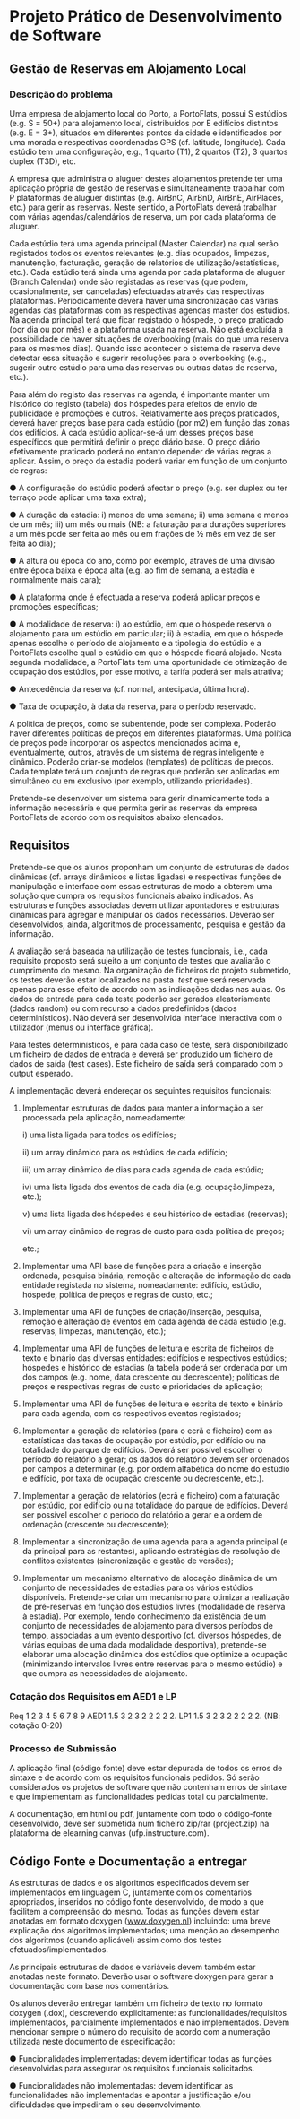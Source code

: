 # Projeto Prático de Desenvolvimento de Software

## Gestão de Reservas em Alojamento Local

### Descrição do problema

Uma empresa de alojamento local do Porto, a PortoFlats, possui S estúdios (e.g. S = 50+) para
alojamento local, distribuídos por E edifícios distintos (e.g. E = 3+), situados em diferentes
pontos da cidade e identificados por uma morada e respectivas coordenadas GPS (cf. latitude,
longitude). Cada estúdio tem uma configuração, e.g., 1 quarto (T1), 2 quartos (T2), 3 quartos
duplex (T3D), etc.

A empresa que administra o aluguer destes alojamentos pretende ter uma aplicação própria de
gestão de reservas e simultaneamente trabalhar com P plataformas de aluguer distintas (e.g.
AirBnC, AirBnD, AirBnE, AirPlaces, etc.) para gerir as reservas. Neste sentido, a PortoFlats
deverá trabalhar com várias agendas/calendários de reserva, um por cada plataforma de
aluguer.

Cada estúdio terá uma agenda principal (Master Calendar) na qual serão registados todos os
eventos relevantes (e.g. dias ocupados, limpezas, manutenção, facturação, geração de
relatórios de utilização/estatísticas, etc.). Cada estúdio terá ainda uma agenda por cada
plataforma de aluguer (Branch Calendar) onde são registadas as reservas (que podem,
ocasionalmente, ser canceladas) efectuadas através das respectivas plataformas.
Periodicamente deverá haver uma sincronização das várias agendas das plataformas com as
respectivas agendas master dos estúdios. Na agenda principal terá que ficar registado o
hóspede, o preço praticado (por dia ou por mês) e a plataforma usada na reserva. Não está
excluída a possibilidade de haver situações de overbooking (mais do que uma reserva para os
mesmos dias). Quando isso acontecer o sistema de reserva deve detectar essa situação e
sugerir resoluções para o overbooking (e.g., sugerir outro estúdio para uma das reservas ou
outras datas de reserva, etc.).

Para além do registo das reservas na agenda, é importante manter um histórico do registo
(tabela) dos hóspedes para efeitos de envio de publicidade e promoções e outros.
Relativamente aos preços praticados, deverá haver preços base para cada estúdio (por m2) em
função das zonas dos edifícios. A cada estúdio aplicar-se-á um desses preços base específicos
que permitirá definir o preço diário base. O preço diário efetivamente praticado poderá no
entanto depender de várias regras a aplicar. Assim, o preço da estadia poderá variar em função
de um conjunto de regras:

● A configuração do estúdio poderá afectar o preço (e.g. ser duplex ou ter terraço pode
aplicar uma taxa extra);

● A duração da estadia: i) menos de uma semana; ii) uma semana e menos de um mês;
iii) um mês ou mais (NB: a faturação para durações superiores a um mês pode ser feita
ao mês ou em frações de ½ mês em vez de ser feita ao dia);



● A altura ou época do ano, como por exemplo, através de uma divisão entre época baixa
e época alta (e.g. ao fim de semana, a estadia é normalmente mais cara);

● A plataforma onde é efectuada a reserva poderá aplicar preços e promoções
específicas;

● A modalidade de reserva: i) ao estúdio, em que o hóspede reserva o alojamento para
um estúdio em particular; ii) à estadia, em que o hóspede apenas escolhe o período de
alojamento e a tipologia do estúdio e a PortoFlats escolhe qual o estúdio em que o
hóspede ficará alojado. Nesta segunda modalidade, a PortoFlats tem uma oportunidade
de otimização de ocupação dos estúdios, por esse motivo, a tarifa poderá ser mais
atrativa;

● Antecedência da reserva (cf. normal, antecipada, última hora).

● Taxa de ocupação, à data da reserva, para o período reservado.


A política de preços, como se subentende, pode ser complexa. Poderão haver diferentes
políticas de preços em diferentes plataformas. Uma política de preços pode incorporar os
aspectos mencionados acima e, eventualmente, outros, através de um sistema de regras
inteligente e dinâmico. Poderão criar-se modelos (templates) de políticas de preços. Cada
template terá um conjunto de regras que poderão ser aplicadas em simultâneo ou em exclusivo
(por exemplo, utilizando prioridades).

Pretende-se desenvolver um sistema para gerir dinamicamente toda a informação necessária e
que permita gerir as reservas da empresa PortoFlats de acordo com os requisitos abaixo
elencados.

## Requisitos

Pretende-se que os alunos proponham um conjunto de estruturas de dados dinâmicas (cf.
arrays dinâmicos e listas ligadas) e respectivas funções de manipulação e interface com essas
estruturas de modo a obterem uma solução que cumpra os requisitos funcionais abaixo
indicados. As estruturas e funções associadas devem utilizar apontadores e estruturas
dinâmicas para agregar e manipular os dados necessários. Deverão ser desenvolvidos, ainda,
algoritmos de processamento, pesquisa e gestão da informação.

A avaliação será baseada na utilização de testes funcionais, i.e., cada requisito proposto será
sujeito a um conjunto de testes que avaliarão o cumprimento do mesmo. Na organização de
ficheiros do projeto submetido, os testes deverão estar localizados na pasta ​ _test_ que será
reservada apenas para esse efeito de acordo com as indicações dadas nas aulas. Os dados de
entrada para cada teste poderão ser gerados aleatoriamente (dados random) ou com recurso a
dados predefinidos (dados determinísticos). Não deverá ser desenvolvida interface interactiva
com o utilizador (menus ou interface gráfica).


Para testes determinísticos, e para cada caso de teste, será disponibilizado um ficheiro de
dados de entrada e deverá ser produzido um ficheiro de dados de saída (test cases). Este
ficheiro de saída será comparado com o output esperado.

A implementação deverá endereçar os seguintes requisitos funcionais:

1. Implementar estruturas de dados para manter a informação a ser processada pela
    aplicação, nomeadamente:
    
    i) uma lista ligada para todos os edifícios;
    
    ii) um array dinâmico para os estúdios de cada edifício;
    
    iii) um array dinâmico de dias para cada agenda de cada estúdio;
    
    iv) uma lista ligada dos eventos de cada dia (e.g. ocupação,limpeza, etc.);
    
    v) uma lista ligada dos hóspedes e seu histórico de estadias (reservas);
    
    vi) um array dinâmico de regras de custo para cada política de preços;
    
    etc.;
    
    
2. Implementar uma API base de funções para a criação e inserção ordenada, pesquisa
    binária, remoção e alteração de informação de cada entidade registada no sistema,
    nomeadamente: edifício, estúdio, hóspede, política de preços e regras de custo, etc.;
    
3. Implementar uma API de funções de criação/inserção, pesquisa, remoção e alteração
    de eventos em cada agenda de cada estúdio (e.g. reservas, limpezas, manutenção,
    etc.);
    
4. Implementar uma API de funções de leitura e escrita de ficheiros de texto e binário das
    diversas entidades: edifícios e respectivos estúdios; hóspedes e histórico de estadias (a
    tabela poderá ser ordenada por um dos campos (e.g. nome, data crescente ou
    decrescente); políticas de preços e respectivas regras de custo e prioridades de
    aplicação;
    
5. Implementar uma API de funções de leitura e escrita de texto e binário para cada
    agenda, com os respectivos eventos registados;
    
6. Implementar a geração de relatórios (para o ecrã e ficheiro) com as estatísticas das
    taxas de ocupação por estúdio, por edifício ou na totalidade do parque de edifícios.
    Deverá ser possível escolher o período do relatório a gerar; os dados do relatório devem
    ser ordenados por campos a determinar (e.g. por ordem alfabética do nome do estúdio
    e edifício, por taxa de ocupação crescente ou decrescente, etc.).
    
7. Implementar a geração de relatórios (ecrã e ficheiro) com a faturação por estúdio, por
    edifício ou na totalidade do parque de edifícios. Deverá ser possível escolher o período
    do relatório a gerar e a ordem de ordenação (crescente ou decrescente);
    
8. Implementar a sincronização de uma agenda para a agenda principal (e da principal
    para as restantes), aplicando estratégias de resolução de conflitos existentes
    (sincronização e gestão de versões);

9. Implementar um mecanismo alternativo de alocação dinâmica de um conjunto de
    necessidades de estadias para os vários estúdios disponíveis. Pretende-se criar um
    mecanismo para otimizar a realização de pré-reservas em função dos estúdios livres
    (modalidade de reserva à estadia). Por exemplo, tendo conhecimento da existência de
    um conjunto de necessidades de alojamento para diversos períodos de tempo,
    associadas a um evento desportivo (cf. diversos hóspedes, de várias equipas de uma
    dada modalidade desportiva), pretende-se elaborar uma alocação dinâmica dos
    estúdios que optimize a ocupação (minimizando intervalos livres entre reservas para o
    mesmo estúdio) e que cumpra as necessidades de alojamento.

### Cotação dos Requisitos em AED1 e LP

Req 1 2 3 4 5 6 7 8 9
AED1 1.5 3 2 3 2 2 2 2 2.
LP1 1.5 3 2 3 2 2 2 2 2.
(NB: cotação 0-20)

### Processo de Submissão

A aplicação final (código fonte) deve estar depurada de todos os erros de sintaxe e de acordo
com os requisitos funcionais pedidos. Só serão considerados os projetos de software que não
contenham erros de sintaxe e que implementam as funcionalidades pedidas total ou
parcialmente.

A documentação, em html ou pdf, juntamente com todo o código-fonte desenvolvido, deve ser
submetida num ficheiro zip/rar (project.zip) na plataforma de elearning canvas
(​ufp.instructure.com​).

## Código Fonte e Documentação a entregar

As estruturas de dados e os algoritmos especificados devem ser implementados em linguagem
C, juntamente com os comentários apropriados, inseridos no código fonte desenvolvido, de
modo a que facilitem a compreensão do mesmo. Todas as funções devem estar anotadas em
formato doxygen (​www.doxygen.nl​) incluindo: uma breve explicação dos algoritmos
implementados; uma menção ao desempenho dos algoritmos (quando aplicável) assim como
dos testes efetuados/implementados.

As principais estruturas de dados e variáveis devem também estar anotadas neste formato.
Deverão usar o software doxygen para gerar a documentação com base nos comentários.


Os alunos deverão entregar também um ficheiro de texto no formato doxygen (.dox),
descrevendo explicitamente: as funcionalidades/requisitos implementados, parcialmente
implementados e não implementados. Devem mencionar sempre o número do requisito de
acordo com a numeração utilizada neste documento de especificação:

● Funcionalidades implementadas: devem identificar todas as funções desenvolvidas para
assegurar os requisitos funcionais solicitados.

● Funcionalidades não implementadas: devem identificar as funcionalidades não
implementadas e apontar a justificação e/ou dificuldades que impediram o seu
desenvolvimento.


